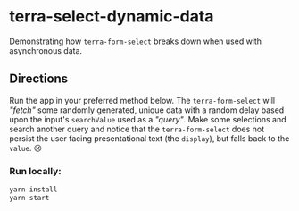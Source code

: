 # terra-select-dynamic-data

Demonstrating how `terra-form-select` breaks down when used with asynchronous data.

## Directions

Run the app in your preferred method below. The `terra-form-select` will *"fetch"* some randomly generated, unique data with a random delay based upon the input's `searchValue` used as a *"query"*. Make some selections and search another query and notice that the `terra-form-select` does not persist the user facing presentational text (the `display`), but falls back to the `value`. ☹️

### Run locally:

```sh
yarn install
yarn start
```
